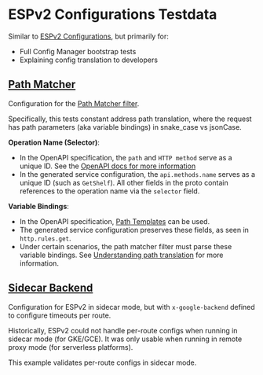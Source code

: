 # ESPv2 Configurations Testdata

Similar to [ESPv2 Configurations](../README.md), but primarily for:
- Full Config Manager bootstrap tests
- Explaining config translation to developers

## [Path Matcher](path_matcher)

Configuration for the [Path Matcher filter](../../src/envoy/http/path_matcher/README.md).

Specifically, this tests constant address path translation, where the request has 
path parameters (aka variable bindings) in snake_case vs jsonCase.

**Operation Name (Selector)**:

- In the OpenAPI specification, the `path` and `HTTP method` serve as a unique ID.
See the [OpenAPI docs for more information](https://swagger.io/docs/specification/paths-and-operations/)
- In the generated service configuration, the `api.methods.name` serves as a unique ID (such as `GetShelf`).
All other fields in the proto contain references to the operation name via the `selector` field.

**Variable Bindings**:

- In the OpenAPI specification, [Path Templates](https://swagger.io/docs/specification/paths-and-operations/) can be used.
- The generated service configuration preserves these fields, as seen in `http.rules.get`.
- Under certain scenarios, the path matcher filter must parse these variable bindings.
See [Understanding path translation](https://cloud.google.com/endpoints/docs/openapi/openapi-extensions#understanding_path_translation)
for more information.

## [Sidecar Backend](sidecar_backend)

Configuration for ESPv2 in sidecar mode, but with `x-google-backend` defined to configure timeouts per route.

Historically, ESPv2 could not handle per-route configs when running in sidecar mode (for GKE/GCE).
It was only usable when running in remote proxy mode (for serverless platforms).

This example validates per-route configs in sidecar mode.